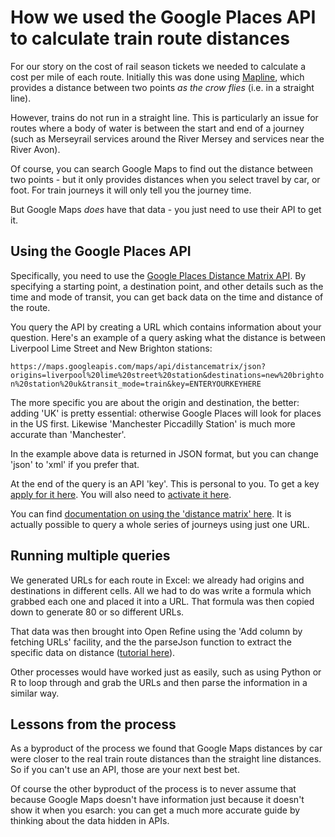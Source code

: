 # How we used the Google Places API to calculate train route distances

For our story on the cost of rail season tickets we needed to calculate a cost per mile of each route. Initially this was done using [Mapline](https://mapline.com/), which provides a distance between two points *as the crow flies* (i.e. in a straight line).

However, trains do not run in a straight line. This is particularly an issue for routes where a body of water is between the start and end of a journey (such as Merseyrail services around the River Mersey and services near the River Avon).

Of course, you can search Google Maps to find out the distance between two points - but it only provides distances when you select travel by car, or foot. For train journeys it will only tell you the journey time.

But Google Maps *does* have that data - you just need to use their API to get it. 

## Using the Google Places API

Specifically, you need to use the [Google Places Distance Matrix API](https://developers.google.com/maps/documentation/distance-matrix/intro). By specifying a starting point, a destination point, and other details such as the time and mode of transit, you can get back data on the time and distance of the route.

You query the API by creating a URL which contains information about your question. Here's an example of a query asking what the distance is between Liverpool Lime Street and New Brighton stations: 

`https://maps.googleapis.com/maps/api/distancematrix/json?origins=liverpool%20lime%20street%20station&destinations=new%20brighton%20station%20uk&transit_mode=train&key=ENTERYOURKEYHERE`

The more specific you are about the origin and destination, the better: adding 'UK' is pretty essential: otherwise Google Places will look for places in the US first. Likewise 'Manchester Piccadilly Station' is much more accurate than 'Manchester'.

In the example above data is returned in JSON format, but you can change 'json' to 'xml' if you prefer that. 

At the end of the query is an API 'key'. This is personal to you. To get a key [apply for it here](https://developers.google.com/places/ios-api/start#get-key). You will also need to [activate it here](https://console.developers.google.com/projectselector/apis/api/distance_matrix_backend?pli=1). 

You can find [documentation on using the 'distance matrix' here](https://developers.google.com/maps/documentation/distance-matrix/intro). It is actually possible to query a whole series of journeys using just one URL.

## Running multiple queries

We generated URLs for each route in Excel: we already had origins and destinations in different cells. All we had to do was write a formula which grabbed each one and placed it into a URL. That formula was then copied down to generate 80 or so different URLs.

That data was then brought into Open Refine using the 'Add column by fetching URLs' facility, and the the parseJson function to extract the specific data on distance ([tutorial here](https://onlinejournalismblog.com/2010/12/16/adding-geographical-information-to-a-spreadsheet-based-on-postcodes-google-refine-and-apis/)).

Other processes would have worked just as easily, such as using Python or R to loop through and grab the URLs and then parse the information in a similar way.

## Lessons from the process

As a byproduct of the process we found that Google Maps distances by car were closer to the real train route distances than the straight line distances. So if you can't use an API, those are your next best bet.

Of course the other byproduct of the process is to never assume that because Google Maps doesn't have information just because it doesn't show it when you esarch: you can get a much more accurate guide by thinking about the data hidden in APIs.

